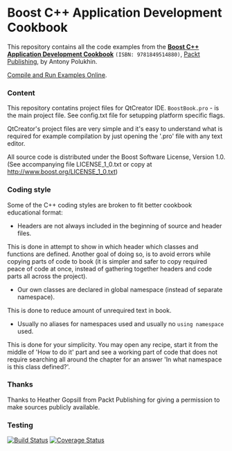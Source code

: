 Boost C++ Application Development Cookbook
===================================
This repository contains all the code examples from the **[Boost C++ Application Development Cookbook](http://www.packtpub.com/boost-cplusplus-application-development-cookbook/book)** `(ISBN: 9781849514880)`, [Packt Publishing](http://www.packtpub.com), by Antony Polukhin.

[Compile and Run Examples Online](https://apolukhin.github.io/Boost-Cookbook/first_edition.html).

### Content
This repository contatins project files for QtCreator IDE. `BoostBook.pro` - is the main project file.
See config.txt file for setupping platform specific flags.

QtCreator's project files are very simple and it's easy to understand what is required for example
compilation by just opening the '.pro' file with any text editor.

All source code is distributed under the Boost Software License, Version 1.0.
(See accompanying file LICENSE_1_0.txt or copy at http://www.boost.org/LICENSE_1_0.txt)


### Coding style
Some of the C++ coding styles are broken to fit better cookbook educational format:

* Headers are not always included in the beginning of source and header files.

This is done in attempt to show in which header which classes and functions
are defined. Another goal of doing so, is to avoid errors while copying parts
of code to book (it is simpler and safer to copy required peace of code at
once, instead of gathering together headers and code parts all across the project).

* Our own classes are declared in global namespace (instead of separate namespace).

This is done to reduce amount of unrequired text in book.

* Usually no aliases for namespaces used and usually no `using namespace` used.

This is done for your simplicity. You may open any recipe, start it from the
middle of 'How to do it' part and see a working part of code that does not
require searching all around the chapter for an answer 'In what namespace is
this class defined?'.


### Thanks
Thanks to Heather Gopsill from Packt Publishing for giving a permission to make sources publicly available. 

### Testing
[![Build Status](https://travis-ci.org/apolukhin/Boost-Cookbook.svg?branch=first_edition)](https://travis-ci.org/apolukhin/Boost-Cookbook) [![Coverage Status](https://coveralls.io/repos/apolukhin/Boost-Cookbook/badge.svg?branch=first_edition)](https://coveralls.io/r/apolukhin/Boost-Cookbook)


